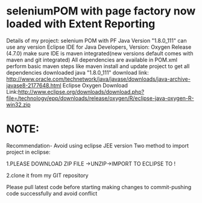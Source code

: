 # seleniumPOM with page factory now loaded with Extent Reporting
Details of my project:
selenium POM with PF
Java Version "1.8.0_111" can use any version
Eclipse IDE for Java Developers, Version: Oxygen Release (4.7.0)
make sure IDE is maven integrated(new versions default comes with maven and git integrated)
All dependencies are available in POM.xml
perform basic maven steps like maven install and update project to get all dependencies downloaded
java "1.8.0_111" download link: http://www.oracle.com/technetwork/java/javase/downloads/java-archive-javase8-2177648.html
Eclipse Oxygen Download Link:http://www.eclipse.org/downloads/download.php?file=/technology/epp/downloads/release/oxygen/R/eclipse-java-oxygen-R-win32.zip

# NOTE:
Recommendation- Avoid using eclipse JEE version
Two method to import project in eclipse:

1.PLEASE DOWNLOAD ZIP FILE ->UNZIP->IMPORT TO ECLIPSE TO !

2.clone it from my GIT repository

Please pull latest code before starting making changes to commit-pushing code successfully and avoid conflict
